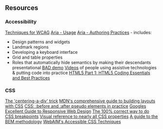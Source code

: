 ## Resources

### Accessibility
[Techniques for WCAG](https://www.w3.org/TR/WCAG20-TECHS/)
[Aria - Usage](https://www.w3.org/TR/wai-aria/usage)
[Aria - Authoring Practices](https://www.w3.org/TR/wai-aria-practices-1.1/) - includes:
  + Design patterns and widgets
  + Landmark regions
  + Developing a keyboard interface
  + Grid and table properties
  + Roles that automatically hide semantics by making their descendants presentational
[BAD demo](https://www.w3.org/WAI/demos/bad/Overview.html)
[Videos](http://www.uiaccess.com/accessucd/resources_videos.html#screen_readers) of people using assistive technologies & putting code into practice
[HTML5 Part 1: HTML5 Coding Essentials and Best Practices](https://www.edx.org/course/html5-part-1-html5-coding-essentials-w3cx-html5-1x-1)

### CSS
[The 'centering-a-div' trick](https://css-tricks.com/centering-percentage-widthheight-elements/)
[MDN's comprehensive guide to building layouts with CSS](https://developer.mozilla.org/en-US/docs/Learn/CSS/CSS_layout)
[CSS: :before and :after pseudo elements in practice](http://krasimirtsonev.com/blog/article/CSS-before-and-after-pseudo-elements-in-practice)
[Googles Excellent Guide to Responsive Web Design](https://developers.google.com/web/fundamentals/design-and-ui/responsive/)
[The 100% correct way to do CSS breakpoints](https://medium.freecodecamp.com/the-100-correct-way-to-do-css-breakpoints-88d6a5ba1862#.3egrq5nf3)
[Visual reference to nearly all CSS properties](http://cssreference.io/)
[A guide to the BEM methodology](http://getbem.com/introduction/)
[WebAIM's Accessible CSS Techniques](http://webaim.org/techniques/css/)
